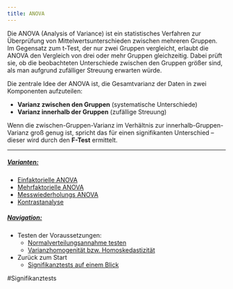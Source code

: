 ```yaml
---
title: ANOVA
---
```


Die ANOVA (Analysis of Variance) ist ein statistisches Verfahren zur Überprüfung von Mittelwertsunterschieden zwischen mehreren Gruppen. Im Gegensatz zum t-Test, der nur zwei Gruppen vergleicht, erlaubt die ANOVA den Vergleich von drei oder mehr Gruppen gleichzeitig. Dabei prüft sie, ob die beobachteten Unterschiede zwischen den Gruppen größer sind, als man aufgrund zufälliger Streuung erwarten würde.

Die zentrale Idee der ANOVA ist, die Gesamtvarianz der Daten in zwei Komponenten aufzuteilen:

* **Varianz zwischen den Gruppen** (systematische Unterschiede)
* **Varianz innerhalb der Gruppen** (zufällige Streuung)

Wenn die zwischen-Gruppen-Varianz im Verhältnis zur innerhalb-Gruppen-Varianz groß genug ist, spricht das für einen signifikanten Unterschied – dieser wird durch den **F-Test** ermittelt.

---

##### <u>Varianten:</u>

* [Einfaktorielle ANOVA](/einfaktorielle-anova)
* [Mehrfaktorielle ANOVA](/mehrfaktorielle-anova)
* [Messwiederholungs ANOVA](/messwiederholungs-anova)
* [Kontrastanalyse](/kontrastanalyse)

##### <u>Navigation:</u>

* Testen der Voraussetzungen:
  * [Normalverteilungsannahme testen](/normalverteilungsannahme-testen)
  * [Varianzhomogenität bzw. Homoskedastizität](/varianzhomogenitaet-bzw-homoskedastizitaet)
* Zurück zum Start
  * [Signifikanztests auf einem Blick](/signifikanztests-auf-einem-blick)

\#Signifikanztests
